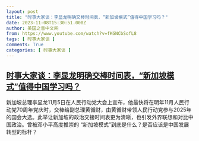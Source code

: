 ```yaml
---
layout: post
title: "时事大家谈：李显龙明确交棒时间表，“新加坡模式”值得中国学习吗？"
date: 2023-11-08T15:30:51.000Z
author: 美国之音中文网
from: https://www.youtube.com/watch?v=fKGNCbSofL8
tags: [ 时事大家谈 ]
comments: True
categories: [ 时事大家谈 ]
---
```

<!--1699457451000-->
[时事大家谈：李显龙明确交棒时间表，“新加坡模式”值得中国学习吗？](https://www.youtube.com/watch?v=fKGNCbSofL8)
------

<div>
新加坡总理李显龙11月5日在人民行动党大会上宣布，他最快将在明年11月人民行动党70周年党庆时，交棒给副总理黄循财，由黄循财带领人民行动党参与2025年的国会大选。此举让新加坡的政治交接时间表更为清晰，也引发外界联想和对比中国政治。曾被邓小平高度推崇的 “新加坡模式”到底是什么？是否应该是中国发展转型的标杆？
</div>
